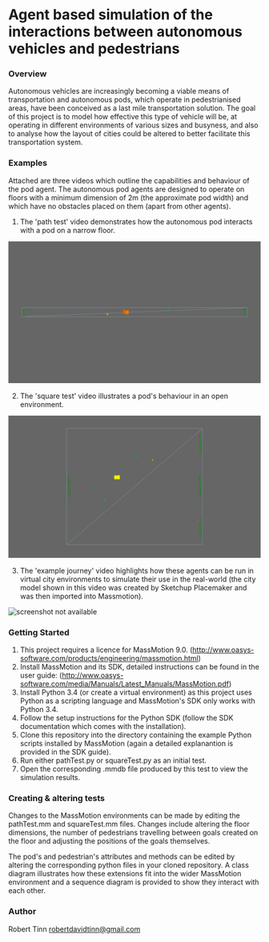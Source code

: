 # Agent based simulation of the interactions between autonomous vehicles and pedestrians

### Overview
Autonomous vehicles are increasingly becoming a viable means of transportation and autonomous pods, which operate in
pedestrianised areas, have been conceived as a last mile transportation solution. The goal of this project is to model
how effective this type of vehicle will be, at operating in different environments of various sizes and busyness, and
also to analyse how the layout of cities could be altered to better facilitate this transportation system.

### Examples
Attached are three videos which outline the capabilities and behaviour of the pod agent. The autonomous pod agents are
designed to operate on floors with a minimum dimension of 2m (the approximate pod width) and which have no obstacles
placed on them (apart from other agents).

1) The 'path test' video demonstrates how the autonomous pod interacts with a pod on a narrow floor.

![screenshot not available](screenshots/pathTestScreenshot.jpg "Path test screenshot")

2) The 'square test' video illustrates a pod's behaviour in an open environment.

![screenshot not available](screenshots/squareTestScreenshot.jpg "Square test screenshot")

3) The 'example journey' video highlights how these agents can be run in virtual city environments to simulate their
use in the real-world (the city model shown in this video was created by Sketchup Placemaker and was then imported
into Massmotion).

![screenshot not available](exampleJourneyScreenshot/filename.jpg "Screenshot of an example journey")

### Getting Started
1) This project requires a licence for MassMotion 9.0.
(http://www.oasys-software.com/products/engineering/massmotion.html)
2) Install MassMotion and its SDK, detailed instructions can be found in the user guide:
(http://www.oasys-software.com/media/Manuals/Latest_Manuals/MassMotion.pdf)
3) Install Python 3.4 (or create a virtual environment) as this project uses Python as a scripting language and
MassMotion's SDK only works with Python 3.4.
4) Follow the setup instructions for the Python SDK (follow the SDK documentation which comes with the installation).
5) Clone this repository into the directory containing the example Python scripts installed by MassMotion (again a
detailed explanantion is provided in the SDK guide).
3) Run either pathTest.py or squareTest.py as an initial test.
4) Open the corresponding .mmdb file produced by this test to view the simulation results.

### Creating & altering tests
Changes to the MassMotion environments can be made by editing the pathTest.mm and squareTest.mm files. Changes include
altering the floor dimensions, the number of pedestrians travelling between goals created on the floor and adjusting
the positions of the goals themselves.

The pod's and pedestrian's attributes and methods can be edited by altering the corresponding python files in your
cloned repository. A class diagram illustrates how these extensions fit into the wider MassMotion environment and a
sequence diagram is provided to show they interact with each other.

### Author
Robert Tinn
robertdavidtinn@gmail.com
